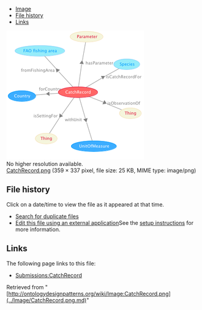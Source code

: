 * [Image](../Image/CatchRecord.png.md#file)
* [File history](../Image/CatchRecord.png.md#filehistory)
* [Links](../Image/CatchRecord.png.md#filelinks)

[![Image:CatchRecord.png](../images/b/bb/CatchRecord.png)](../images/b/bb/CatchRecord.png)  
No higher resolution available.  
[CatchRecord.png](../images/b/bb/CatchRecord.png)‎ (359 × 337 pixel, file size: 25 KB, MIME type: image/png)

## File history

Click on a date/time to view the file as it appeared at that time.



  
* [Search for duplicate files](http://ontologydesignpatterns.org/wiki/Special:FileDuplicateSearch/CatchRecord.png "Special:FileDuplicateSearch/CatchRecord.png")
* [Edit this file using an external application](http://ontologydesignpatterns.org/wiki/index.php?title=Image:CatchRecord.png&action=edit&externaledit=true&mode=file "Image:CatchRecord.png")See the [setup instructions](http://www.mediawiki.org/wiki/Manual:External_editors "http://www.mediawiki.org/wiki/Manual:External_editors") for more information.

## Links



The following page links to this file:


* [Submissions:CatchRecord](../Submissions/CatchRecord.md "Submissions:CatchRecord")


Retrieved from "[http://ontologydesignpatterns.org/wiki/Image:CatchRecord.png](../Image/CatchRecord.png.md)"